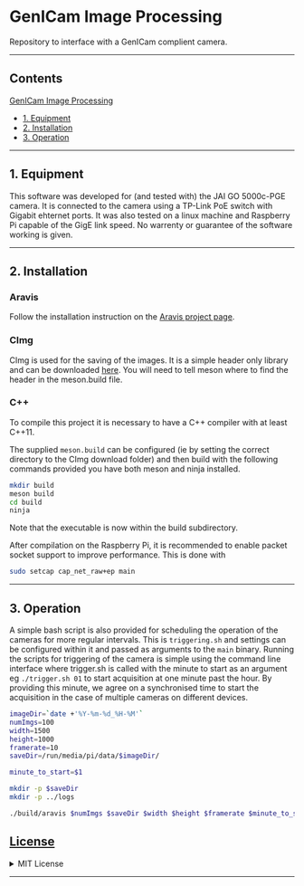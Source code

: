 # GenICam Image Processing

Repository to interface with a GenICam complient camera.

---

## Contents

[GenICam Image Processing](#genicam-image-processing)

- [1. Equipment](#1-equipment)
- [2. Installation](#2-installation)
- [3. Operation](#3-operation)

---

## 1. Equipment

This software was developed for (and tested with) the JAI GO 5000c-PGE camera. It is connected to the camera using a TP-Link PoE switch with Gigabit ehternet ports. It was also tested on a linux machine and Raspberry Pi capable of the GigE link speed. No warrenty or guarantee of the software working is given.

---

## 2. Installation

### Aravis

Follow the installation instruction on the [Aravis project page](https://aravisproject.github.io/aravis/building.html).

### CImg

CImg is used for the saving of the images. It is a simple header only library and can be downloaded [here](https://cimg.eu/). You will need to tell meson where to find the header in the meson.build file.

### C++

To compile this project it is necessary to have a C++ compiler with at least C++11.

The supplied `meson.build` can be configured (ie by setting the correct directory to the CImg download folder) and then build with the following commands provided you have both meson and ninja installed.

```bash
mkdir build
meson build
cd build
ninja
```

Note that the executable is now within the build subdirectory.

After compilation on the Raspberry Pi, it is recommended to enable packet socket support to improve performance. This is done with

```bash
sudo setcap cap_net_raw+ep main
```

---

## 3. Operation

A simple bash script is also provided for scheduling the operation of the cameras for more regular intervals. This is `triggering.sh` and settings can be configured within it and passed as arguments to the `main` binary.
Running the scripts for triggering of the camera is simple using the command line interface where trigger.sh is called with the minute to start as an argument eg `./trigger.sh 01` to start acquisition at one minute past the hour. By providing this minute, we agree on a synchronised time to start the acquisition in the case of multiple cameras on different devices.

```bash
imageDir=`date +'%Y-%m-%d_%H-%M'`
numImgs=100
width=1500
height=1000
framerate=10
saveDir=/run/media/pi/data/$imageDir/

minute_to_start=$1

mkdir -p $saveDir
mkdir -p ../logs

./build/aravis $numImgs $saveDir $width $height $framerate $minute_to_start 2>&1 | tee ../logs/$imageDir.txt
```

## [License](LICENSE)

<details>
<summary>MIT License</summary>

Copyright (c) 2021 Ryan Smith

Permission is hereby granted, free of charge, to any person obtaining a copy
of this software and associated documentation files (the "Software"), to deal
in the Software without restriction, including without limitation the rights
to use, copy, modify, merge, publish, distribute, sublicense, and/or sell
copies of the Software, and to permit persons to whom the Software is
furnished to do so, subject to the following conditions:

The above copyright notice and this permission notice shall be included in all
copies or substantial portions of the Software.

THE SOFTWARE IS PROVIDED "AS IS", WITHOUT WARRANTY OF ANY KIND, EXPRESS OR
IMPLIED, INCLUDING BUT NOT LIMITED TO THE WARRANTIES OF MERCHANTABILITY,
FITNESS FOR A PARTICULAR PURPOSE AND NONINFRINGEMENT. IN NO EVENT SHALL THE
AUTHORS OR COPYRIGHT HOLDERS BE LIABLE FOR ANY CLAIM, DAMAGES OR OTHER
LIABILITY, WHETHER IN AN ACTION OF CONTRACT, TORT OR OTHERWISE, ARISING FROM,
OUT OF OR IN CONNECTION WITH THE SOFTWARE OR THE USE OR OTHER DEALINGS IN THE
SOFTWARE.
</details>

---
